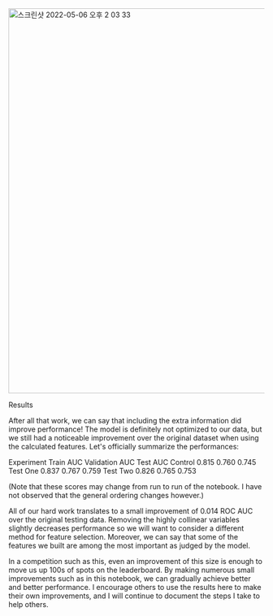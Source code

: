 <img width="758" alt="스크린샷 2022-05-06 오후 2 03 33" src="https://user-images.githubusercontent.com/86671456/167070247-81361bb0-8a27-4408-980f-417268013502.png">

Results

After all that work, we can say that including the extra information did improve performance! The model is definitely not optimized to our data, but we still had a noticeable improvement over the original dataset when using the calculated features. Let's officially summarize the performances:

Experiment	Train AUC	Validation AUC	Test AUC
Control	0.815	0.760	0.745
Test One	0.837	0.767	0.759
Test Two	0.826	0.765	0.753


(Note that these scores may change from run to run of the notebook. I have not observed that the general ordering changes however.)

All of our hard work translates to a small improvement of 0.014 ROC AUC over the original testing data. Removing the highly collinear variables slightly decreases performance so we will want to consider a different method for feature selection. Moreover, we can say that some of the features we built are among the most important as judged by the model.

In a competition such as this, even an improvement of this size is enough to move us up 100s of spots on the leaderboard. By making numerous small improvements such as in this notebook, we can gradually achieve better and better performance. I encourage others to use the results here to make their own improvements, and I will continue to document the steps I take to help others.
